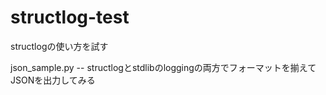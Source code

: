 # structlog-test

structlogの使い方を試す

json_sample.py -- structlogとstdlibのloggingの両方でフォーマットを揃えてJSONを出力してみる
